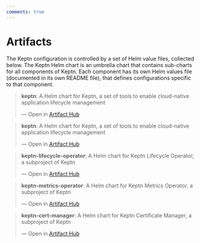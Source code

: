```yaml
---
comments: true
---
```


# Artifacts

The Keptn configuration is controlled by a set of Helm value files,
collected below.
The Keptn Helm chart is an umbrella chart
that contains sub-charts for all components of Keptn.
Each component has its own Helm values file
(documented in its own README file),
that defines configurations specific to that component.
 <div class ="parent">
    <div class="artifacthub-widget" data-url="https://artifacthub.io/packages/helm/lifecycle-toolkit/keptn" data-theme="light" data-header="true" data-stars="true" data-responsive="false"><blockquote><p lang="en" dir="ltr"><b>keptn</b>: A Helm chart for Keptn, a set of tools to enable cloud-native application lifecycle management</p>&mdash; Open in <a href="https://artifacthub.io/packages/helm/lifecycle-toolkit/keptn">Artifact Hub</a></blockquote></div><script async src="https://artifacthub.io/artifacthub-widget.js"></script>
    <div class="artifacthub-widget" data-url="https://artifacthub.io/packages/helm/lifecycle-toolkit/keptn" data-theme="light" data-header="true" data-stars="true" data-responsive="false"><blockquote><p lang="en" dir="ltr"><b>keptn</b>: A Helm chart for Keptn, a set of tools to enable cloud-native application lifecycle management</p>&mdash; Open in <a href="https://artifacthub.io/packages/helm/lifecycle-toolkit/keptn">Artifact Hub</a></blockquote></div><script async src="https://artifacthub.io/artifacthub-widget.js"></script>
    <div class="artifacthub-widget" data-url="https://artifacthub.io/packages/helm/lifecycle-toolkit/keptn-lifecycle-operator" data-theme="light" data-header="true" data-stars="true" data-responsive="false"><blockquote><p lang="en" dir="ltr"><b>keptn-lifecycle-operator</b>: A Helm chart for Keptn Lifecycle Operator, a subproject of Keptn</p>&mdash; Open in <a href="https://artifacthub.io/packages/helm/lifecycle-toolkit/keptn-lifecycle-operator">Artifact Hub</a></blockquote></div><script async src="https://artifacthub.io/artifacthub-widget.js"></script>
    <div class="artifacthub-widget" data-url="https://artifacthub.io/packages/helm/lifecycle-toolkit/keptn-metrics-operator" data-theme="light" data-header="true" data-stars="true" data-responsive="false"><blockquote><p lang="en" dir="ltr"><b>keptn-metrics-operator</b>: A Helm chart for Keptn Metrics Operator, a subproject of Keptn</p>&mdash; Open in <a href="https://artifacthub.io/packages/helm/lifecycle-toolkit/keptn-metrics-operator">Artifact Hub</a></blockquote></div><script async src="https://artifacthub.io/artifacthub-widget.js"></script>
    <div class="artifacthub-widget" data-url="https://artifacthub.io/packages/helm/lifecycle-toolkit/keptn-cert-manager" data-theme="light" data-header="true" data-stars="true" data-responsive="false"><blockquote><p lang="en" dir="ltr"><b>keptn-cert-manager</b>: A Helm chart for Keptn Certificate Manager, a subproject of Keptn</p>&mdash; Open in <a href="https://artifacthub.io/packages/helm/lifecycle-toolkit/keptn-cert-manager">Artifact Hub</a></blockquote></div><script async src="https://artifacthub.io/artifacthub-widget.js"></script>
 </div>

